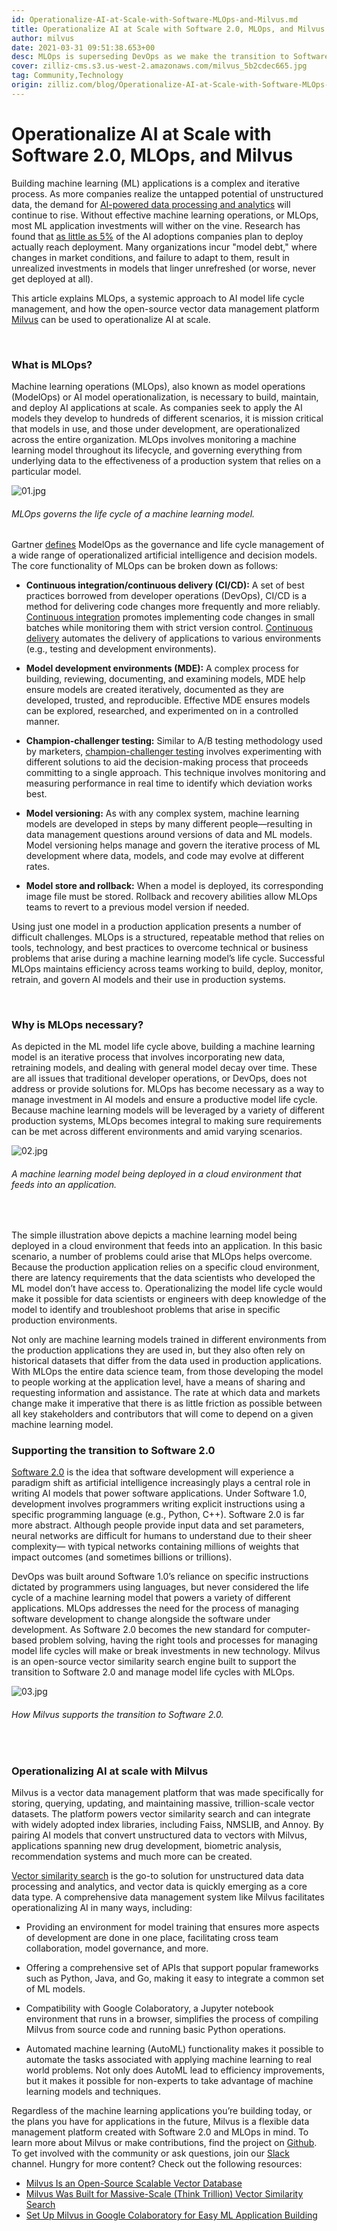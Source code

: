 ```yaml
---
id: Operationalize-AI-at-Scale-with-Software-MLOps-and-Milvus.md
title: Operationalize AI at Scale with Software 2.0, MLOps, and Milvus
author: milvus
date: 2021-03-31 09:51:38.653+00
desc: MLOps is superseding DevOps as we make the transition to Software 2.0. Find  what model operations is, and how the open-source vector database Milvus supports it.
cover: zilliz-cms.s3.us-west-2.amazonaws.com/milvus_5b2cdec665.jpg
tag: Community,Technology
origin: zilliz.com/blog/Operationalize-AI-at-Scale-with-Software-MLOps-and-Milvus
---
```


# Operationalize AI at Scale with Software 2.0, MLOps, and Milvus

Building machine learning (ML) applications is a complex and iterative process. As more companies realize the untapped potential of unstructured data, the demand for [AI-powered data processing and analytics](https://zilliz.com/blog/Thanks-to-Milvus-Anyone-Can-Build-a-Vector-Database-for-1-Billion-Images) will continue to rise. Without effective machine learning operations, or MLOps, most ML application investments will wither on the vine. Research has found that [as little as 5%](https://www.forbes.com/sites/cognitiveworld/2020/03/31/modelops-is-the-key-to-enterprise-ai/?sh=44c0f5066f5a) of the AI adoptions companies plan to deploy actually reach deployment. Many organizations incur "model debt," where changes in market conditions, and failure to adapt to them, result in unrealized investments in models that linger unrefreshed (or worse, never get deployed at all).

This article explains MLOps, a systemic approach to AI model life cycle management, and how the open-source vector data management platform [Milvus](https://milvus.io/) can be used to operationalize AI at scale.

<br/>

### What is MLOps?

Machine learning operations (MLOps), also known as model operations (ModelOps) or AI model operationalization, is necessary to build, maintain, and deploy AI applications at scale. As companies seek to apply the AI models they develop to hundreds of different scenarios, it is mission critical that models in use, and those under development, are operationalized across the entire organization. MLOps involves monitoring a machine learning model throughout its lifecycle, and governing everything from underlying data to the effectiveness of a production system that relies on a particular model.

![01.jpg](https://zilliz-cms.s3.us-west-2.amazonaws.com/01_362a07d156.jpg)

###### _MLOps governs the life cycle of a machine learning model._

Gartner [defines](https://www.gartner.com/en/information-technology/glossary/modelops) ModelOps as the governance and life cycle management of a wide range of operationalized artificial intelligence and decision models. The core functionality of MLOps can be broken down as follows:

- **Continuous integration/continuous delivery (CI/CD):** A set of best practices borrowed from developer operations (DevOps), CI/CD is a method for delivering code changes more frequently and more reliably. [Continuous integration](https://www.gartner.com/en/information-technology/glossary/continuous-integration-ci) promotes implementing code changes in small batches while monitoring them with strict version control. [Continuous delivery](https://www.gartner.com/smarterwithgartner/5-steps-to-master-continuous-delivery/) automates the delivery of applications to various environments (e.g., testing and development environments).

- **Model development environments (MDE):** A complex process for building, reviewing, documenting, and examining models, MDE help ensure models are created iteratively, documented as they are developed, trusted, and reproducible. Effective MDE ensures models can be explored, researched, and experimented on in a controlled manner.

- **Champion-challenger testing:** Similar to A/B testing methodology used by marketers, [champion-challenger testing](https://medium.com/decision-automation/what-is-champion-challenger-and-how-does-it-enable-choosing-the-right-decision-f57b8b653149) involves experimenting with different solutions to aid the decision-making process that proceeds committing to a single approach. This technique involves monitoring and measuring performance in real time to identify which deviation works best.

- **Model versioning:** As with any complex system, machine learning models are developed in steps by many different people—resulting in data management questions around versions of data and ML models. Model versioning helps manage and govern the iterative process of ML development where data, models, and code may evolve at different rates.

- **Model store and rollback:** When a model is deployed, its corresponding image file must be stored. Rollback and recovery abilities allow MLOps teams to revert to a previous model version if needed.

Using just one model in a production application presents a number of difficult challenges. MLOps is a structured, repeatable method that relies on tools, technology, and best practices to overcome technical or business problems that arise during a machine learning model’s life cycle. Successful MLOps maintains efficiency across teams working to build, deploy, monitor, retrain, and govern AI models and their use in production systems.

<br/>

### Why is MLOps necessary?

As depicted in the ML model life cycle above, building a machine learning model is an iterative process that involves incorporating new data, retraining models, and dealing with general model decay over time. These are all issues that traditional developer operations, or DevOps, does not address or provide solutions for. MLOps has become necessary as a way to manage investment in AI models and ensure a productive model life cycle. Because machine learning models will be leveraged by a variety of different production systems, MLOps becomes integral to making sure requirements can be met across different environments and amid varying scenarios.

![02.jpg](https://zilliz-cms.s3.us-west-2.amazonaws.com/02_403e7f2fe2.jpg)

###### _A machine learning model being deployed in a cloud environment that feeds into an application._

<br/>

The simple illustration above depicts a machine learning model being deployed in a cloud environment that feeds into an application. In this basic scenario, a number of problems could arise that MLOps helps overcome. Because the production application relies on a specific cloud environment, there are latency requirements that the data scientists who developed the ML model don’t have access to. Operationalizing the model life cycle would make it possible for data scientists or engineers with deep knowledge of the model to identify and troubleshoot problems that arise in specific production environments.

Not only are machine learning models trained in different environments from the production applications they are used in, but they also often rely on historical datasets that differ from the data used in production applications. With MLOps the entire data science team, from those developing the model to people working at the application level, have a means of sharing and requesting information and assistance. The rate at which data and markets change make it imperative that there is as little friction as possible between all key stakeholders and contributors that will come to depend on a given machine learning model.

### Supporting the transition to Software 2.0

[Software 2.0](https://karpathy.medium.com/software-2-0-a64152b37c35) is the idea that software development will experience a paradigm shift as artificial intelligence increasingly plays a central role in writing AI models that power software applications. Under Software 1.0, development involves programmers writing explicit instructions using a specific programming language (e.g., Python, C++). Software 2.0 is far more abstract. Although people provide input data and set parameters, neural networks are difficult for humans to understand due to their sheer complexity— with typical networks containing millions of weights that impact outcomes (and sometimes billions or trillions).

DevOps was built around Software 1.0’s reliance on specific instructions dictated by programmers using languages, but never considered the life cycle of a machine learning model that powers a variety of different applications. MLOps addresses the need for the process of managing software development to change alongside the software under development. As Software 2.0 becomes the new standard for computer-based problem solving, having the right tools and processes for managing model life cycles will make or break investments in new technology. Milvus is an open-source vector similarity search engine built to support the transition to Software 2.0 and manage model life cycles with MLOps.

![03.jpg](https://zilliz-cms.s3.us-west-2.amazonaws.com/03_c63c501995.jpg)

###### _How Milvus supports the transition to Software 2.0._

<br/>

### Operationalizing AI at scale with Milvus

Milvus is a vector data management platform that was made specifically for storing, querying, updating, and maintaining massive, trillion-scale vector datasets. The platform powers vector similarity search and can integrate with widely adopted index libraries, including Faiss, NMSLIB, and Annoy. By pairing AI models that convert unstructured data to vectors with Milvus, applications spanning new drug development, biometric analysis, recommendation systems and much more can be created.

[Vector similarity search](https://blog.milvus.io/vector-similarity-search-hides-in-plain-view-654f8152f8ab) is the go-to solution for unstructured data data processing and analytics, and vector data is quickly emerging as a core data type. A comprehensive data management system like Milvus facilitates operationalizing AI in many ways, including:

- Providing an environment for model training that ensures more aspects of development are done in one place, facilitating cross team collaboration, model governance, and more.

- Offering a comprehensive set of APIs that support popular frameworks such as Python, Java, and Go, making it easy to integrate a common set of ML models.

- Compatibility with Google Colaboratory, a Jupyter notebook environment that runs in a browser, simplifies the process of compiling Milvus from source code and running basic Python operations.

- Automated machine learning (AutoML) functionality makes it possible to automate the tasks associated with applying machine learning to real world problems. Not only does AutoML lead to efficiency improvements, but it makes it possible for non-experts to take advantage of machine learning models and techniques.

Regardless of the machine learning applications you’re building today, or the plans you have for applications in the future, Milvus is a flexible data management platform created with Software 2.0 and MLOps in mind. To learn more about Milvus or make contributions, find the project on [Github](https://github.com/milvus-io). To get involved with the community or ask questions, join our [Slack](https://join.slack.com/t/milvusio/shared_invite/zt-e0u4qu3k-bI2GDNys3ZqX1YCJ9OM~GQ) channel. Hungry for more content? Check out the following resources:

- [Milvus Is an Open-Source Scalable Vector Database](https://zilliz.com/blog/Milvus-Is-an-Open-Source-Scalable-Vector-Database)
- [Milvus Was Built for Massive-Scale (Think Trillion) Vector Similarity Search](https://zilliz.com/blog/Milvus-Was-Built-for-Massive-Scale-Think-Trillion-Vector-Similarity-Search)
- [Set Up Milvus in Google Colaboratory for Easy ML Application Building](https://zilliz.com/blog/Set-Up-Milvus-in-Google-Colaboratory-for-Easy-ML-Application-Building)
